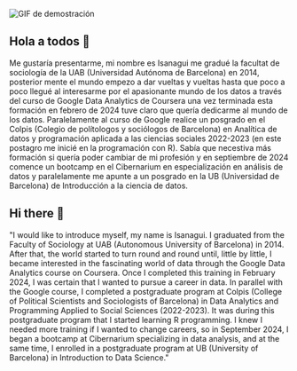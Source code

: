 ![GIF de demostración](https://camo.githubusercontent.com/71463c24fba53b346805c51a3a0fac93b4d47c49ac8fecb7c947368bc8e82209/68747470733a2f2f726561646d652d747970696e672d7376672e6865726f6b756170702e636f6d3f666f6e743d4a6574627261696e732b6d6f6e6f2673697a653d3430266475726174696f6e3d3330303026636f6c6f723d3333464633332663656e7465723d74727565267643656e7465723d747275652677696474683d343335266c696e65733d4865792e2e2e2b5468652b576f726c643b49732b596f7572732e2e2e3b416e642e2e2e2b546869732b49733b2e2e2e2b4d792b4769746875622e3b)

## Hola a todos 👋
Me gustaría presentarme, mi nombre es Isanagui me gradué la facultat de sociología de la UAB (Universidad Autónoma de Barcelona) en 2014, posterior mente el mundo empezo a dar vueltas y vueltas hasta que poco a poco llegué al interesarme por el apasionante mundo de los datos a través del curso de Google Data Analytics de Coursera una vez terminada esta formación en febrero de 2024 tuve claro que quería dedicarme al mundo de los datos. Paralelamente al curso de Google realice un posgrado en el Colpis (Colegio de polítologos y sociólogos de Barcelona) en Analítica de datos y programación aplicada a las ciencias sociales 2022-2023 (en este postagro me inicié en la programación con R). Sabía que necestiva más formación si quería poder cambiar de mi profesión y en septiembre de 2024 comence un bootcamp en el Cibernarium en especialización en análisis de datos y paralelamente me apunte a un posgrado en la UB (Universidad de Barcelona) de Introducción a la ciencia de datos.

## Hi there 👋
"I would like to introduce myself, my name is Isanagui. I graduated from the Faculty of Sociology at UAB (Autonomous University of Barcelona) in 2014. After that, the world started to turn round and round until, little by little, I became interested in the fascinating world of data through the Google Data Analytics course on Coursera. Once I completed this training in February 2024, I was certain that I wanted to pursue a career in data. In parallel with the Google course, I completed a postgraduate program at Colpis (College of Political Scientists and Sociologists of Barcelona) in Data Analytics and Programming Applied to Social Sciences (2022-2023). It was during this postgraduate program that I started learning R programming. I knew I needed more training if I wanted to change careers, so in September 2024, I began a bootcamp at Cibernarium specializing in data analysis, and at the same time, I enrolled in a postgraduate program at UB (University of Barcelona) in Introduction to Data Science."
<!--
**Isanagui1818/Isanagui1818** is a ✨ _special_ ✨ repository because its `README.md` (this file) appears on your GitHub profile.

Here are some ideas to get you started:

- 🔭 I’m currently working on ...
- 🌱 I’m currently learning ...
- 👯 I’m looking to collaborate on ...
- 🤔 I’m looking for help with ...
- 💬 Ask me about ...
- 📫 How to reach me: ...
- 😄 Pronouns: ...
- ⚡ Fun fact: ...
-->

